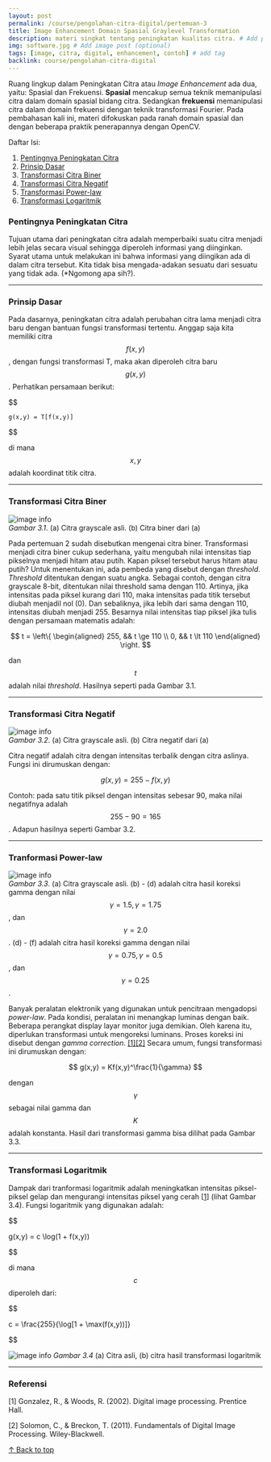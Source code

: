 ```yaml
---
layout: post
permalink: /course/pengolahan-citra-digital/pertemuan-3
title: Image Enhancement Domain Spasial Graylevel Transformation
description: materi singkat tentang peningkatan kualitas citra. # Add post description (optional)
img: software.jpg # Add image post (optional)
tags: [image, citra, digital, enhancement, contoh] # add tag
backlink: course/pengolahan-citra-digital
---
```


Ruang lingkup dalam Peningkatan Citra atau *Image Enhancement* ada dua, yaitu: Spasial dan Frekuensi. **Spasial** mencakup semua teknik memanipulasi citra dalam domain spasial bidang citra. Sedangkan **frekuensi** memanipulasi citra dalam domain frekuensi dengan teknik transformasi Fourier. Pada pembahasan kali ini, materi difokuskan pada ranah domain spasial dan dengan beberapa praktik penerapannya dengan OpenCV.

Daftar Isi:
1. [Pentingnya Peningkatan Citra](#pentingnya-peningkatan-citra)
1. [Prinsip Dasar](#prinsip-dasar)
1. [Transformasi Citra Biner](#transformasi-citra-biner)
1. [Transformasi Citra Negatif](#transformasi-citra-negatif)
1. [Transformasi Power-law](#transformasi-power-law)
1. [Transformasi Logaritmik](#transformasi-logaritmik)

### Pentingnya Peningkatan Citra ###

Tujuan utama dari peningkatan citra adalah memperbaiki suatu citra menjadi lebih jelas secara visual sehingga diperoleh informasi yang diinginkan. Syarat utama untuk melakukan ini bahwa informasi yang diingikan ada di dalam citra tersebut. Kita tidak bisa mengada-adakan sesuatu dari sesuatu yang tidak ada. (*Ngomong apa sih?). 

---

### Prinsip Dasar ###

Pada dasarnya, peningkatan citra adalah perubahan citra lama menjadi citra baru dengan bantuan fungsi transformasi tertentu. Anggap saja kita memiliki citra $$ f(x,y) $$, dengan fungsi transformasi T, maka akan diperoleh citra baru $$ g(x,y) $$. Perhatikan persamaan berikut:

$$

    g(x,y) = T[f(x,y)]

$$

di mana $$ x,y $$ adalah koordinat titik citra. 

---

### Transformasi Citra Biner ###

![image info]({{site_url}}/images/biner.jpg)   
*Gambar 3.1*. (a) Citra grayscale asli. (b) Citra biner dari (a)


Pada pertemuan 2 sudah disebutkan mengenai citra biner. Transformasi menjadi citra biner cukup sederhana, yaitu mengubah nilai intensitas tiap pikselnya menjadi hitam atau putih. Kapan piksel tersebut harus hitam atau putih? Untuk menentukan ini, ada pembeda yang disebut dengan *threshold*. *Threshold* ditentukan dengan suatu angka. Sebagai contoh, dengan citra grayscale 8-bit, ditentukan nilai threshold sama dengan 110. Artinya, jika intensitas pada piksel kurang dari 110, maka intensitas pada titik tersebut diubah menjadil nol (0). Dan sebaliknya, jika lebih dari sama dengan 110, intensitas diubah menjadi 255. Besarnya nilai intensitas tiap piksel jika tulis dengan persamaan matematis adalah:

$$
t = \left\{
\begin{aligned}
 255, && t \ge 110 \\ 
  0, && t \lt 110
\end{aligned}
\right.
$$

dan $$ t $$ adalah nilai *threshold*. Hasilnya seperti pada Gambar 3.1. 

---

### Transformasi Citra Negatif ###

![image info]({{site_url}}/images/negative.jpg)   
*Gambar 3.2*. (a) Citra grayscale asli. (b) Citra negatif dari (a)


Citra negatif adalah citra dengan intensitas terbalik dengan citra aslinya. Fungsi ini dirumuskan dengan:

$$
    g(x,y) = 255 - f(x,y)
$$

Contoh: pada satu titik piksel dengan intensitas sebesar 90, maka nilai negatifnya adalah $$ 255 - 90 = 165 $$. Adapun hasilnya seperti Gambar 3.2. 

---

### Tranformasi Power-law ###

![image info]({{site_url}}/images/gamma_example.png)   
*Gambar 3.3*. (a) Citra grayscale asli. (b) - (d) adalah citra hasil koreksi gamma dengan nilai $$ \gamma = 1.5, \gamma = 1.75 $$, dan $$ \gamma = 2.0 $$. (d) - (f) adalah citra hasil koreksi gamma dengan nilai $$ \gamma = 0.75, \gamma = 0.5 $$, dan $$ \gamma = 0.25 $$.


Banyak peralatan elektronik yang digunakan untuk pencitraan mengadopsi *power-law*. Pada kondisi, peralatan ini menangkap luminas dengan baik. Beberapa perangkat display layar monitor juga demikian. Oleh karena itu, diperlukan transformasi untuk mengoreksi luminans. Proses koreksi ini disebut dengan *gamma correction*.  [[1]](#ref1)[[2]](#ref2)
Secara umum, fungsi transformasi ini dirumuskan dengan:

$$
    g(x,y) = Kf(x,y)^\frac{1}{\gamma}
$$

dengan $$ \gamma $$ sebagai nilai gamma dan $$ K $$ adalah konstanta. Hasil dari transformasi gamma bisa dilihat pada Gambar 3.3. 

---

### Transformasi Logaritmik ###

Dampak dari tranformasi logaritmik adalah meningkatkan intensitas piksel-piksel gelap dan mengurangi intensitas piksel yang cerah [[1](#ref1)] (lihat Gambar 3.4). Fungsi logaritmik yang digunakan adalah:

$$

g(x,y) = c \log(1 + f(x,y))

$$

di mana $$ c $$ diperoleh dari:

$$

c = \frac{255}{\log[1 + \max(f(x,y))]}

$$



![image info]({{site_url}}/images/log_transform.png) 
*Gambar 3.4* (a) Citra asli, (b) citra hasil transformasi logaritmik

---

### Referensi ###


  
   <a id="ref1">[1]</a> Gonzalez, R., & Woods, R. (2002). Digital image processing. Prentice Hall.

   <a id="ref2">[2]</a> Solomon, C., & Breckon, T. (2011). Fundamentals of Digital Image Processing. Wiley-Blackwell.



<a href="#top">&#8593; Back to top</a>


